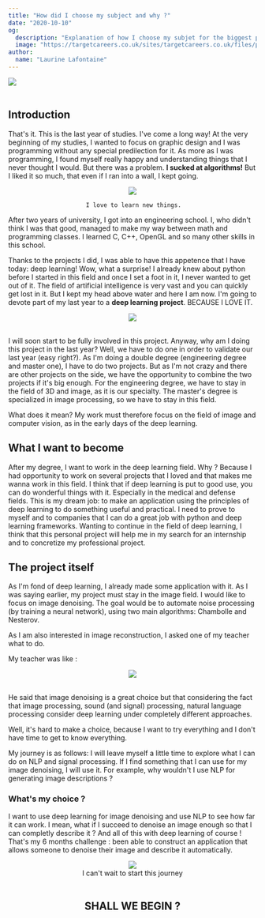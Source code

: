 ```yaml
---
title: "How did I choose my subject and why ?"
date: "2020-10-10"
og:
  description: "Explanation of how I choose my subjet for the biggest project"
  image: "https://targetcareers.co.uk/sites/targetcareers.co.uk/files/public/styles/header_1500x550/public/field/image/How-to-choose-your-degree-subject-if-you%27re-not-sure-what-you-want-to-study.jpg?itok=ha2IzoSt"
author:
  name: "Laurine Lafontaine"
---
```

<div style="width:30%"><img src="https://img.shields.io/static/v1?label=last-modified&message=11 october&color=orange"></div>
 </br>

## Introduction

That's it. This is the last year of studies. I've come a long way! 
At the very beginning of my studies, I wanted to focus on graphic design and I was programming without any special predilection for it.
As more as I was programming, I found myself really happy and understanding things that I never thought I would. 
But there was a  problem. **I sucked at algorithms!** But I liked it so much, that even if I ran into a wall, I kept going. 


<div style="text-align:center"><img src="https://media.giphy.com/media/mGPYIgOrNEGIqtd8FP/source.gif"/></div>

                          I love to learn new things.


After two years of university, I got into an engineering school. I, who didn't think I was that good, managed to make my way between math and programming classes. I learned C, C++, OpenGL and so many other skills in this school.

Thanks to the projects I did, I was able to have this appetence that I have today: deep learning! Wow, what a surprise! I already knew about python before I started in this field and once I set a foot in it, I never wanted to get out of it.
The field of artificial intelligence is very vast and you can quickly get lost in it. But I kept my head above water and here I am now. I'm going to devote part of my last year to a **deep learning project**. BECAUSE I LOVE IT.

<div style="text-align:center"><img src="https://media.giphy.com/media/SSirUu2TrV65ymCi4J/source.gif"/></div>
</br>

I will soon start to be fully involved in this project. Anyway, why am I doing this project in the last year? Well, we have to do one in order to validate our last year (easy right?). As I'm doing a double degree (engineering degree and master one), I have to do two projects. But as I'm not crazy and there are other projects on the side, we have the opportunity to combine the two projects if it's big enough. For the engineering degree, we have to stay in the field of 3D and image, as it is our specialty. The master's degree is specialized in image processing, so we have to stay in this field.

What does it mean? My work must therefore focus on the field of image and computer vision, as in the early days of the deep learning.

## What I want to become

After my degree, I want to work in the deep learning field. Why ? Because I had opportunity to work on several projects that I loved and that makes me wanna work in this field. I think that if deep learning is put to good use, you can do wonderful things with it. Especially in the medical and defense fields. This is my dream job: to make an application using the principles of deep learning to do something useful and practical. I need to prove to myself and to companies that I can do a great job with python and deep learning frameworks. Wanting to continue in the field of deep learning, I think that this personal project will help me in my search for an internship and to concretize my professional project. 

## The project itself

As I'm fond of deep learning, I already made some application with it. As I was saying earlier, my project must stay in the image field. I would like to focus on image denoising. 
The goal would be to automate noise processing (by training a neural network), using two main algorithms: Chambolle and Nesterov.

As I am also interested in image reconstruction, I asked one of my teacher what to do. 

My teacher was like :
<div style="text-align:center"><img src="https://media.giphy.com/media/MdRc6qXSukWsDJfnp9/giphy.gif"/></div>
</br>

He said that image denoising is a great choice but that considering the fact that image processing, sound (and signal) processing, natural language processing consider deep learning under completely different approaches.

Well, it's hard to make a choice, because I want to try everything and I don't have time to get to know everything.

My journey is as follows: I will leave myself a little time to explore what I can do on NLP and signal processing. 
If I find something that I can use for my image denoising, I will use it. For example, why wouldn't I use NLP for generating image descriptions ?

### What's my choice ?

I want to use deep learning for image denoising and use NLP to see how far it can work. I mean, what if I succeed to denoise an image enough so that I can completly describe it ? And all of this with deep learning of course !
That's my 6 months challenge : been able to construct an application that allows someone to denoise their image and describe it automatically.


<div style="text-align:center"><img src="https://media.giphy.com/media/DpB9NBjny7jF1pd0yt2/giphy.gif"/></div>

<div style="text-align:center">
I can't wait to start this journey
</div></br>

<div style="text-align:center"><h2>SHALL WE BEGIN ?</h2></div>
